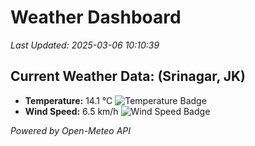 
# Weather Dashboard

_Last Updated: 2025-03-06 10:10:39_

## Current Weather Data: (Srinagar, JK)
- **Temperature:** 14.1 °C ![Temperature Badge](https://img.shields.io/badge/Temperature-Low%20Temp-blue)
- **Wind Speed:** 6.5 km/h ![Wind Speed Badge](https://img.shields.io/badge/Wind%20Speed-Light%20Wind-blue)

*Powered by Open-Meteo API*
